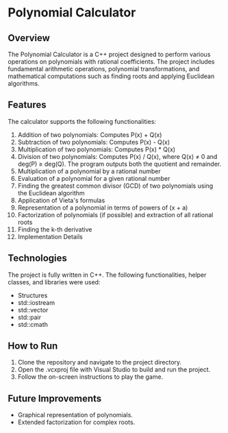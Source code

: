# Polynomial Calculator

## Overview

The Polynomial Calculator is a C++ project designed to perform various operations on polynomials with rational coefficients. The project includes fundamental arithmetic operations, polynomial transformations, and mathematical computations such as finding roots and applying Euclidean algorithms.

## Features  
The calculator supports the following functionalities:   

1. Addition of two polynomials: Computes P(x) + Q(x)  
2. Subtraction of two polynomials: Computes P(x) - Q(x)  
3. Multiplication of two polynomials: Computes P(x) * Q(x)  
4. Division of two polynomials: Computes P(x) / Q(x), where Q(x) ≠ 0 and deg(P) ≥ deg(Q). The program outputs both the quotient and remainder.  
5. Multiplication of a polynomial by a rational number  
6. Evaluation of a polynomial for a given rational number  
7. Finding the greatest common divisor (GCD) of two polynomials using the Euclidean algorithm  
8. Application of Vieta's formulas  
9. Representation of a polynomial in terms of powers of (x + a)  
10. Factorization of polynomials (if possible) and extraction of all rational roots
11. Finding the k-th derivative
12. Implementation Details  

## Technologies
The project is fully written in C++. The following functionalities, helper classes, and libraries were used:

+ Structures
+ std::iostream
+ std::vector
+ std::pair
+ std::cmath

## How to Run
1. Clone the repository and navigate to the project directory.
2. Open the .vcxproj file with Visual Studio to build and run the project.
3. Follow the on-screen instructions to play the game.

## Future Improvements
+ Graphical representation of polynomials.
+ Extended factorization for complex roots.
